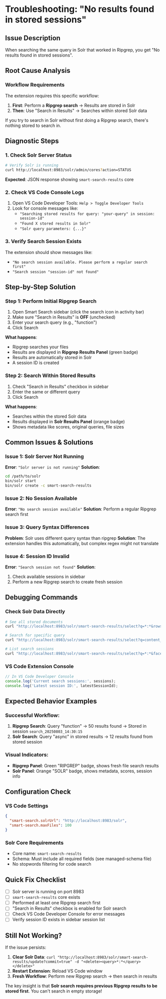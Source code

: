 # Troubleshooting: "No results found in stored sessions"

## Issue Description
When searching the same query in Solr that worked in Ripgrep, you get "No results found in stored sessions".

## Root Cause Analysis

### Workflow Requirements
The extension requires this specific workflow:
1. **First**: Perform a **Ripgrep search** → Results are stored in Solr
2. **Then**: Use "Search in Results" → Searches within stored Solr data

If you try to search in Solr without first doing a Ripgrep search, there's nothing stored to search in.

## Diagnostic Steps

### 1. Check Solr Server Status
```bash
# Verify Solr is running
curl http://localhost:8983/solr/admin/cores?action=STATUS
```

**Expected**: JSON response showing `smart-search-results` core

### 2. Check VS Code Console Logs
1. Open VS Code Developer Tools: `Help > Toggle Developer Tools`
2. Look for console messages like:
   - `"Searching stored results for query: "your-query" in session: session-id"`
   - `"Found X stored results in Solr"`
   - `"Solr query parameters: {...}"`

### 3. Verify Search Session Exists
The extension should show messages like:
- `"No search session available. Please perform a regular search first"`
- `"Search session "session-id" not found"`

## Step-by-Step Solution

### Step 1: Perform Initial Ripgrep Search
1. Open Smart Search sidebar (click the search icon in activity bar)
2. Make sure "Search in Results" is **OFF** (unchecked)
3. Enter your search query (e.g., "function")
4. Click Search

**What happens**: 
- Ripgrep searches your files
- Results are displayed in **Ripgrep Results Panel** (green badge)
- Results are automatically stored in Solr
- A session ID is created

### Step 2: Search Within Stored Results
1. Check "Search in Results" checkbox in sidebar
2. Enter the same or different query
3. Click Search

**What happens**:
- Searches within the stored Solr data
- Results displayed in **Solr Results Panel** (orange badge)
- Shows metadata like scores, original queries, file sizes

## Common Issues & Solutions

### Issue 1: Solr Server Not Running
**Error**: `"Solr server is not running"`
**Solution**: 
```bash
cd /path/to/solr
bin/solr start
bin/solr create -c smart-search-results
```

### Issue 2: No Session Available
**Error**: `"No search session available"`
**Solution**: Perform a regular Ripgrep search first

### Issue 3: Query Syntax Differences
**Problem**: Solr uses different query syntax than ripgrep
**Solution**: The extension handles this automatically, but complex regex might not translate

### Issue 4: Session ID Invalid
**Error**: `"Search session not found"`
**Solution**: 
1. Check available sessions in sidebar
2. Perform a new Ripgrep search to create fresh session

## Debugging Commands

### Check Solr Data Directly
```bash
# See all stored documents
curl "http://localhost:8983/solr/smart-search-results/select?q=*:*&rows=5&wt=json"

# Search for specific query
curl "http://localhost:8983/solr/smart-search-results/select?q=content_all:function&wt=json"

# List search sessions
curl "http://localhost:8983/solr/smart-search-results/select?q=*:*&facet=true&facet.field=search_session_id&rows=0&wt=json"
```

### VS Code Extension Console
```javascript
// In VS Code Developer Console
console.log('Current search sessions:', sessions);
console.log('Latest session ID:', latestSessionId);
```

## Expected Behavior Examples

### Successful Workflow:
1. **Ripgrep Search**: Query "function" → 50 results found → Stored in session `search_20250803_14:30:15`
2. **Solr Search**: Query "async" in stored results → 12 results found from stored session

### Visual Indicators:
- **Ripgrep Panel**: Green "RIPGREP" badge, shows fresh file search results
- **Solr Panel**: Orange "SOLR" badge, shows metadata, scores, session info

## Configuration Check

### VS Code Settings
```json
{
  "smart-search.solrUrl": "http://localhost:8983/solr",
  "smart-search.maxFiles": 100
}
```

### Solr Core Requirements
- Core name: `smart-search-results`
- Schema: Must include all required fields (see managed-schema file)
- No stopwords filtering for code search

## Quick Fix Checklist

- [ ] Solr server is running on port 8983
- [ ] `smart-search-results` core exists
- [ ] Performed at least one Ripgrep search first
- [ ] "Search in Results" checkbox is enabled for Solr search
- [ ] Check VS Code Developer Console for error messages
- [ ] Verify session ID exists in sidebar session list

## Still Not Working?

If the issue persists:
1. **Clear Solr Data**: `curl "http://localhost:8983/solr/smart-search-results/update?commit=true" -d "<delete><query>*:*</query></delete>"`
2. **Restart Extension**: Reload VS Code window
3. **Fresh Workflow**: Perform new Ripgrep search → then search in results

The key insight is that **Solr search requires previous Ripgrep results to be stored first**. You can't search in empty storage!
